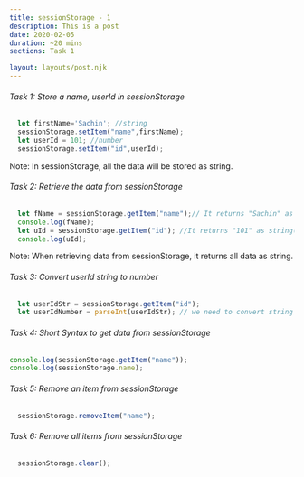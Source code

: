 ```yaml
---
title: sessionStorage - 1
description: This is a post 
date: 2020-02-05
duration: ~20 mins
sections: Task 1

layout: layouts/post.njk
---
```


###### Task 1: Store a name, userId in sessionStorage
```js
  let firstName='Sachin'; //string
  sessionStorage.setItem("name",firstName);
  let userId = 101; //number
  sessionStorage.setItem("id",userId);
```

Note: In sessionStorage, all the data will be stored as string.

###### Task 2: Retrieve the data from sessionStorage
```js
  let fName = sessionStorage.getItem("name");// It returns "Sachin" as string
  console.log(fName);
  let uId = sessionStorage.getItem("id"); //It returns "101" as string( Not a number)
  console.log(uId);
```
Note: When retrieving data from sessionStorage, it returns all data as string.

###### Task 3: Convert userId string to number
```js
  let userIdStr = sessionStorage.getItem("id");
  let userIdNumber = parseInt(userIdStr); // we need to convert string to number 
```

###### Task 4: Short Syntax to get data from sessionStorage
```js
console.log(sessionStorage.getItem("name"));
console.log(sessionStorage.name);
```

###### Task 5: Remove an item from sessionStorage
```js
  sessionStorage.removeItem("name");
```

###### Task 6: Remove all items from sessionStorage
```js
  sessionStorage.clear();
```

